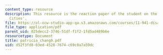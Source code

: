 ```yaml
---
content_type: resource
description: This resource is the reaction paper of the student on the topic 'Resilient
  Cities'.
file: https://ol-ocw-studio-app-qa.s3.amazonaws.com/courses/11-941-disaster-vulnerability-and-resilience-spring-2005/d52f3fd803ed45287674c69c8a7a59dc_patricia_chang9.pdf
file_type: application/pdf
parent_uid: 025decc2-3746-51df-f1f2-1fd5ad489b6e
resourcetype: Document
title: patricia_chang9.pdf
uid: d52f3fd8-03ed-4528-7674-c69c8a7a59dc
---
```

